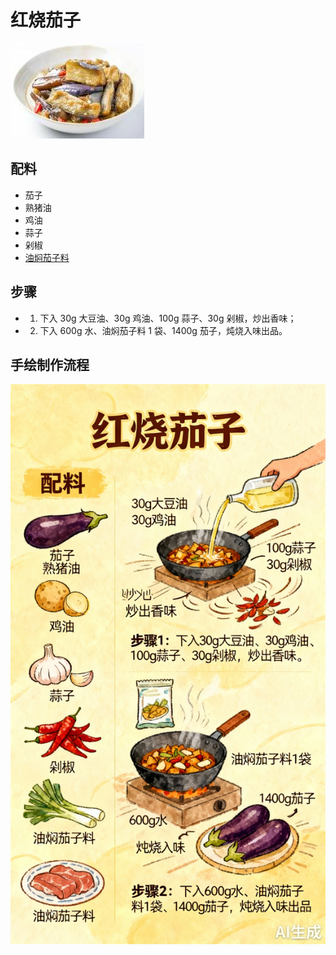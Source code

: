 # 红烧茄子

![红烧茄子](../images/红烧茄子.jpg)


## 配料
- 茄子
- 熟猪油
- 鸡油
- 蒜子
- 剁椒
- [油焖茄子料](/配料/油焖茄子料.md)

## 步骤
- 1. 下入 30g 大豆油、30g 鸡油、100g 蒜子、30g 剁椒，炒出香味；
- 2. 下入 600g 水、油焖茄子料 1 袋、1400g 茄子，炖烧入味出品。


## 手绘制作流程

![手绘制作流程](../images/炒菜/红烧茄子.jpg)
